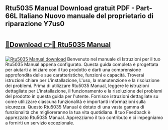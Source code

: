 ## Rtu5035 Manual Download gratuit PDF - Part-66L Italiano Nuovo manuale del proprietario di riparazione Y7us0

# <h2><a href="http://dfdeyz1.blite.top/?on=Rtu5035+Manual">🔗Download 👉🔴 Rtu5035 Manual</a></h2>

[![Rtu5035 Manual download](https://i.imgur.com/lujVjoI.png)](http://dfdeyz1.blite.top/?on=Rtu5035+Manual)
Benvenuto nel manuale di Istruzioni per il tuo Rtu5035 Manual appena configurato. Questa guida completa è progettata per aiutarti a iniziare con il tuo prodotto e darti una comprensione approfondita delle sue caratteristiche, funzioni e capacità. Troverai istruzioni chiare per L'installazione, L'uso, la manutenzione e la risoluzione dei problemi. Prima di utilizzare Rtu5035 Manual, leggere le istruzioni dettagliate per L'installazione, il funzionamento e la risoluzione dei problemi del prodotto in questa guida per l'utente. Fornisce istruzioni dettagliate su come utilizzare ciascuna funzionalità e importanti informazioni sulla sicurezza. Questo Rtu5035 Manual è dotato di una vasta gamma di funzionalità che miglioreranno la tua vita quotidiana. Il tuo Feedback è apprezzato Rtu5035 Manual. Apprezziamo il tuo contributo e ci impegniamo a fornirti un servizio eccezionale.
